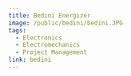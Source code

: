 ```yaml
---
title: Bedini Energizer
image: /public/bedini/bedini.JPG
tags:
  - Electronics
  - Electromechanics
  - Project Management
link: bedini
---
```

